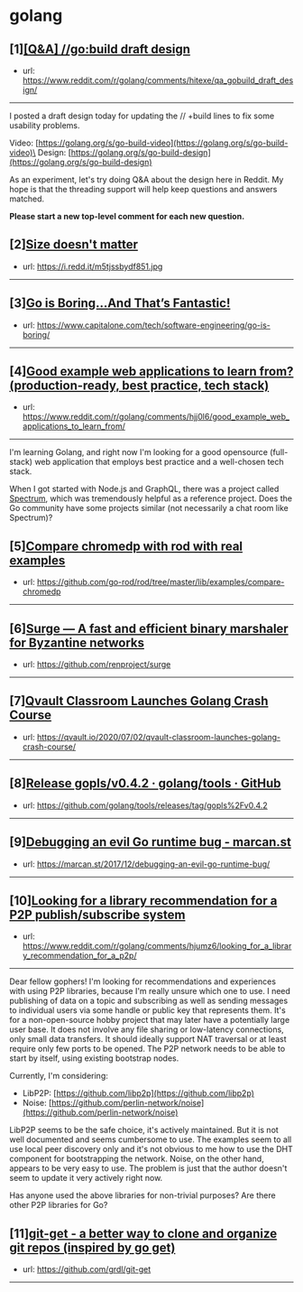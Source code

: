 # golang
## [1][[Q&amp;A] //go:build draft design](https://www.reddit.com/r/golang/comments/hitexe/qa_gobuild_draft_design/)
- url: https://www.reddit.com/r/golang/comments/hitexe/qa_gobuild_draft_design/
---
I posted a draft design today for updating the // +build lines to fix some usability problems. 

Video: [https://golang.org/s/go-build-video](https://golang.org/s/go-build-video)\
Design: [https://golang.org/s/go-build-design](https://golang.org/s/go-build-design)

As an experiment, let's try doing Q&amp;A about the design here in Reddit.
My hope is that the threading support will help keep questions and answers matched.

**Please start a new top-level comment for each new question.**
## [2][Size doesn't matter](https://www.reddit.com/r/golang/comments/hjuyfv/size_doesnt_matter/)
- url: https://i.redd.it/m5tjssbydf851.jpg
---

## [3][Go is Boring...And That’s Fantastic!](https://www.reddit.com/r/golang/comments/hjqouw/go_is_boringand_thats_fantastic/)
- url: https://www.capitalone.com/tech/software-engineering/go-is-boring/
---

## [4][Good example web applications to learn from? (production-ready, best practice, tech stack)](https://www.reddit.com/r/golang/comments/hjj0l6/good_example_web_applications_to_learn_from/)
- url: https://www.reddit.com/r/golang/comments/hjj0l6/good_example_web_applications_to_learn_from/
---
I'm learning Golang, and right now I'm looking for a good opensource (full-stack) web application that employs best practice and a well-chosen tech stack.

When I got started with Node.js and GraphQL, there was a project called [Spectrum](https://github.com/withspectrum/spectrum), which was tremendously helpful as a reference project. Does the Go community have some projects similar (not necessarily a chat room like Spectrum)?
## [5][Compare chromedp with rod with real examples](https://www.reddit.com/r/golang/comments/hju2j0/compare_chromedp_with_rod_with_real_examples/)
- url: https://github.com/go-rod/rod/tree/master/lib/examples/compare-chromedp
---

## [6][Surge — A fast and efficient binary marshaler for Byzantine networks](https://www.reddit.com/r/golang/comments/hjs0o9/surge_a_fast_and_efficient_binary_marshaler_for/)
- url: https://github.com/renproject/surge
---

## [7][Qvault Classroom Launches Golang Crash Course](https://www.reddit.com/r/golang/comments/hjw7ji/qvault_classroom_launches_golang_crash_course/)
- url: https://qvault.io/2020/07/02/qvault-classroom-launches-golang-crash-course/
---

## [8][Release gopls/v0.4.2 · golang/tools · GitHub](https://www.reddit.com/r/golang/comments/hjbyy4/release_goplsv042_golangtools_github/)
- url: https://github.com/golang/tools/releases/tag/gopls%2Fv0.4.2
---

## [9][Debugging an evil Go runtime bug - marcan.st](https://www.reddit.com/r/golang/comments/hjl0lf/debugging_an_evil_go_runtime_bug_marcanst/)
- url: https://marcan.st/2017/12/debugging-an-evil-go-runtime-bug/
---

## [10][Looking for a library recommendation for a P2P publish/subscribe system](https://www.reddit.com/r/golang/comments/hjumz6/looking_for_a_library_recommendation_for_a_p2p/)
- url: https://www.reddit.com/r/golang/comments/hjumz6/looking_for_a_library_recommendation_for_a_p2p/
---
Dear fellow gophers! I'm looking for recommendations and experiences with using P2P libraries, because I'm really unsure which one to use. I need publishing of data on a topic and subscribing as well as sending messages to individual users via some handle or public key that represents them. It's for a non-open-source hobby project that may later have a potentially large user base. It does not involve any file sharing or low-latency connections, only small data transfers. It should ideally support NAT traversal or at least require only few ports to be opened. The P2P network needs to be able to start by itself, using existing bootstrap nodes.

Currently, I'm considering:

* LibP2P: [https://github.com/libp2p](https://github.com/libp2p)
* Noise: [https://github.com/perlin-network/noise](https://github.com/perlin-network/noise)

LibP2P seems to be the safe choice, it's actively maintained. But it is not well documented and seems  cumbersome to use. The examples seem to all use local peer discovery only and it's not obvious to me how to use the DHT component for bootstrapping the network. Noise, on the other hand, appears to be very easy to use. The problem is just that the author doesn't seem to update it very actively right now. 

Has anyone used the above libraries for non-trivial purposes? Are there other P2P libraries for Go?
## [11][git-get - a better way to clone and organize git repos (inspired by go get)](https://www.reddit.com/r/golang/comments/hjx2l9/gitget_a_better_way_to_clone_and_organize_git/)
- url: https://github.com/grdl/git-get
---

